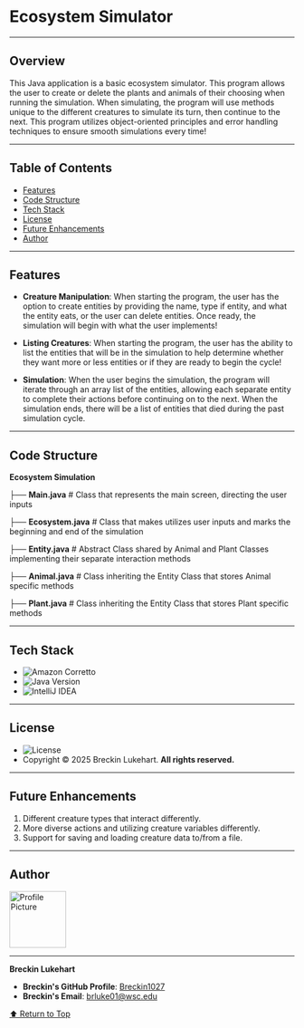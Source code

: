 # Ecosystem Simulator

___
## Overview
This Java application is a basic ecosystem simulator. This program allows the user to create or delete the plants and animals of their choosing when running the simulation. When simulating, the program will use methods unique to the different creatures to simulate its turn, then continue to the next. This program utilizes object-oriented principles and error handling techniques to ensure smooth simulations every time!

___
## Table of Contents
- [Features](#features)
- [Code Structure](#code-structure)
- [Tech Stack](#tech-stack)
- [License](#license)
- [Future Enhancements](#future-enhancements)
- [Author](#author)
---
## Features
- **Creature Manipulation**: When starting the program, the user has the option to create entities by providing the name, type if entity, and what the entity eats, or the user can delete entities. Once ready, the simulation will begin with what the user implements!

- **Listing Creatures**: When starting the program, the user has the ability to list the entities that will be in the simulation to help determine whether they want more or less entities or if they are ready to begin the cycle!
- **Simulation**: When the user begins the simulation, the program will iterate through an array list of the entities, allowing each separate entity to complete their actions before continuing on to the next. When the simulation ends, there will be a list of entities that died during the past simulation cycle.
---
## Code Structure
**Ecosystem Simulation**

├── **Main.java**          # Class that represents the main screen, directing the user inputs

├── **Ecosystem.java**     # Class that makes utilizes user inputs and marks the beginning and end of the simulation

├── **Entity.java**        # Abstract Class shared by Animal and Plant Classes implementing their separate interaction methods

├── **Animal.java**        # Class inheriting the Entity Class that stores Animal specific methods 

├── **Plant.java**        # Class inheriting the Entity Class that stores Plant specific methods

---
## Tech Stack
- ![Amazon Corretto](https://img.shields.io/badge/Amazon_Corretto-blue?style=for-the-badge&logo=amazon-aws&logoColor=white)
- ![Java Version](https://img.shields.io/badge/Java-11-blue)
- ![IntelliJ IDEA](https://img.shields.io/badge/IntelliJ_IDEA-000000.svg?style=for-the-badge&logo=intellij-idea&logoColor=white)
---
## License
- ![License](https://img.shields.io/badge/License-MIT-green)
- Copyright &copy; 2025 Breckin Lukehart. **All rights reserved.**
---
## Future Enhancements
1. Different creature types that interact differently.
2. More diverse actions and utilizing creature variables differently.
3. Support for saving and loading creature data to/from a file.
---
## Author
<img src="https://github.com/Breckin1027.png" alt="Profile Picture" width="100" />

___
**Breckin Lukehart**

- **Breckin's GitHub Profile**: [Breckin1027](https://github.com/Breckin1027)
- **Breckin's Email**: [brluke01@wsc.edu](mailto:brluke01@wsc.edu)

[⬆️ Return to Top](#overview)
